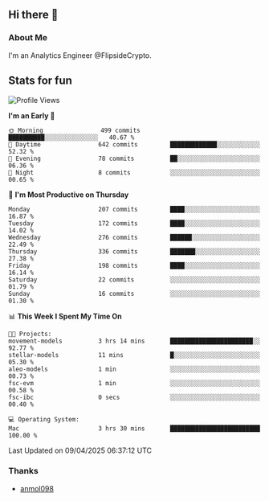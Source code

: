 ## Hi there 👋

### About Me

I'm an Analytics Engineer @FlipsideCrypto.
  
## Stats for fun


<!--START_SECTION:waka-->
![Profile Views](http://img.shields.io/badge/Profile%20Views-0-blue)

**I'm an Early 🐤** 

```text
🌞 Morning                499 commits         ██████████░░░░░░░░░░░░░░░   40.67 % 
🌆 Daytime                642 commits         █████████████░░░░░░░░░░░░   52.32 % 
🌃 Evening                78 commits          ██░░░░░░░░░░░░░░░░░░░░░░░   06.36 % 
🌙 Night                  8 commits           ░░░░░░░░░░░░░░░░░░░░░░░░░   00.65 % 
```
📅 **I'm Most Productive on Thursday** 

```text
Monday                   207 commits         ████░░░░░░░░░░░░░░░░░░░░░   16.87 % 
Tuesday                  172 commits         ████░░░░░░░░░░░░░░░░░░░░░   14.02 % 
Wednesday                276 commits         ██████░░░░░░░░░░░░░░░░░░░   22.49 % 
Thursday                 336 commits         ███████░░░░░░░░░░░░░░░░░░   27.38 % 
Friday                   198 commits         ████░░░░░░░░░░░░░░░░░░░░░   16.14 % 
Saturday                 22 commits          ░░░░░░░░░░░░░░░░░░░░░░░░░   01.79 % 
Sunday                   16 commits          ░░░░░░░░░░░░░░░░░░░░░░░░░   01.30 % 
```


📊 **This Week I Spent My Time On** 

```text
🐱‍💻 Projects: 
movement-models          3 hrs 14 mins       ███████████████████████░░   92.77 % 
stellar-models           11 mins             █░░░░░░░░░░░░░░░░░░░░░░░░   05.30 % 
aleo-models              1 min               ░░░░░░░░░░░░░░░░░░░░░░░░░   00.73 % 
fsc-evm                  1 min               ░░░░░░░░░░░░░░░░░░░░░░░░░   00.58 % 
fsc-ibc                  0 secs              ░░░░░░░░░░░░░░░░░░░░░░░░░   00.40 % 

💻 Operating System: 
Mac                      3 hrs 30 mins       █████████████████████████   100.00 % 
```


 Last Updated on 09/04/2025 06:37:12 UTC
<!--END_SECTION:waka-->

### Thanks
 - [anmol098](https://github.com/anmol098/waka-readme-stats/)
  
